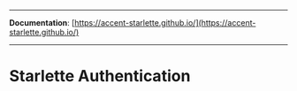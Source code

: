 
---

**Documentation**: [https://accent-starlette.github.io/](https://accent-starlette.github.io/)

---

# Starlette Authentication
